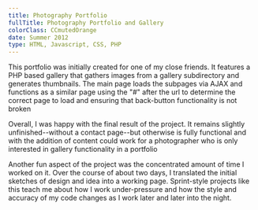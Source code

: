 ```yaml
---
title: Photography Portfolio
fullTitle: Photography Portfolio and Gallery
colorClass: CCmutedOrange
date: Summer 2012
type: HTML, Javascript, CSS, PHP
---
```


This portfolio was initially created for one of my close friends. It features a PHP based gallery that gathers images from a gallery subdirectory and generates thumbnails. The main page loads the subpages via AJAX and functions as a similar page using the "#" after the url to determine the correct page to load and ensuring that back-button functionality is not broken

Overall, I was happy with the final result of the project. It remains slightly unfinished--without a contact page--but otherwise is fully functional and with the addition of content could work for a photographer who is only interested in gallery functionality in a portfolio

Another fun aspect of the project was the concentrated amount of time I worked on it. Over the course of about two days, I translated the initial sketches of design and idea into a working page. Sprint-style projects like this teach me about how I work under-pressure and how the style and accuracy of my code changes as I work later and later into the night.
